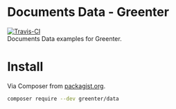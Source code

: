 # Documents Data - Greenter

[![Travis-CI](https://img.shields.io/travis/giansalex/greenter-data.svg?branch=master&style=flat-square)](https://travis-ci.org/giansalex/greenter-data)  
Documents Data examples for Greenter.

# Install
Via Composer from [packagist.org](https://packagist.org/packages/greenter/data).
```bash
composer require --dev greenter/data
```
